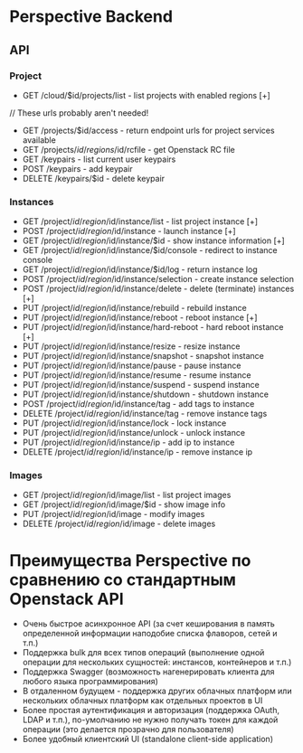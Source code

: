# Perspective Backend

## API
### Project
* GET /cloud/$id/projects/list - list projects with enabled regions [+]

// These urls probably aren't needed!
* GET /projects/$id/access - return endpoint urls for project services available
* GET /projects/$id/regions/$id/rcfile - get Openstack RC file
* GET /keypairs - list current user keypairs
* POST /keypairs - add keypair
* DELETE /keypairs/$id - delete keypair

### Instances
* GET /project/$id/region/$id/instance/list - list project instance [+]
* POST /project/$id/region/$id/instance - launch instance [+]
* GET /project/$id/region/$id/instance/$id - show instance information [+]
* GET /project/$id/region/$id/instance/$id/console - redirect to instance console
* GET /project/$id/region/$id/instance/$id/log - return instance log
* POST /project/$id/region/$id/instance/selection - create instance selection
* POST /project/$id/region/$id/instance/delete - delete (terminate) instances [+]
* PUT /project/$id/region/$id/instance/rebuild - rebuild instance
* PUT /project/$id/region/$id/instance/reboot - reboot instance [+]
* PUT /project/$id/region/$id/instance/hard-reboot - hard reboot instance [+]
* PUT /project/$id/region/$id/instance/resize - resize instance
* PUT /project/$id/region/$id/instance/snapshot - snapshot instance
* PUT /project/$id/region/$id/instance/pause - pause instance
* PUT /project/$id/region/$id/instance/resume - resume instance
* PUT /project/$id/region/$id/instance/suspend - suspend instance
* PUT /project/$id/region/$id/instance/shutdown - shutdown instance
* POST /project/$id/region/$id/instance/tag - add tags to instance
* DELETE /project/$id/region/$id/instance/tag - remove instance tags
* PUT /project/$id/region/$id/instance/lock - lock instance
* PUT /project/$id/region/$id/instance/unlock - unlock instance
* PUT /project/$id/region/$id/instance/ip - add ip to instance
* DELETE /project/$id/region/$id/instance/ip - remove instance ip
 
### Images
* GET /project/$id/region/$id/image/list - list project images
* GET /project/$id/region/$id/image/$id - show image info
* PUT /project/$id/region/$id/image - modify images
* DELETE /project/$id/region/$id/image - delete images

# Преимущества Perspective по сравнению со стандартным Openstack API

* Очень быстрое асинхронное API (за счет кеширования в память определенной информации наподобие списка флаворов, сетей и т.п.)
* Поддержка bulk для всех типов операций (выполнение одной операции для нескольких сущностей: инстансов, контейнеров и т.п.)
* Поддержка Swagger (возможность нагенерировать клиента для любого языка программирования)
* В отдаленном будущем - поддержка других облачных платформ или нескольких облачных платформ как отдельных проектов в UI
* Более простая аутентификация и авторизация (поддержка OAuth, LDAP и т.п.), по-умолчанию не нужно получать токен для каждой операции (это делается прозрачно для пользователя)
* Более удобный клиентский UI (standalone client-side application)